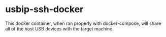 # usbip-ssh-docker

This docker container, when ran properly with docker-compose, will share all of the host USB devices with the target machine.
